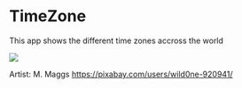 # TimeZone
This app shows the different time zones accross the world

![](TimeZone.gif)

Artist: M. Maggs
https://pixabay.com/users/wild0ne-920941/
